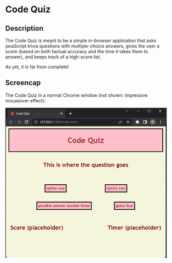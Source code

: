 # Code Quiz

## Description

The Code Quiz is meant to be a simple in-browser application that asks javaScript trivia questions with multiple-choice answers, gives the user a score (based on both factual accuracy and the time it takes them to answer), and keeps track of a high-score list.

As yet, it is far from complete!

## Screencap

The Code Quiz in a normal Chrome window (not shown: impressive mouseover effect):

![](./assets/module-four-challenge-screencap.png?raw=true)